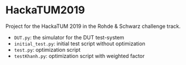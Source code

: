 # HackaTUM2019
Project for the HackaTUM 2019 in the Rohde &amp; Schwarz challenge track.

* `DUT.py`: the simulator for the DUT test-system
* `initial_test.py`: initial test script without optimization
* `test.py`: optimization script 
* `testKhanh.py`: optimization script with weighted factor
